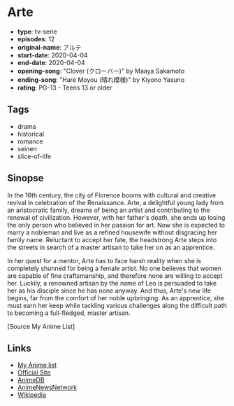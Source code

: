 # Arte

-   **type**: tv-serie
-   **episodes**: 12
-   **original-name**: アルテ
-   **start-date**: 2020-04-04
-   **end-date**: 2020-04-04
-   **opening-song**: "Clover (クローバー)" by Maaya Sakamoto
-   **ending-song**: "Hare Moyou (晴れ模様)" by Kiyono Yasuno
-   **rating**: PG-13 - Teens 13 or older

## Tags

-   drama
-   historical
-   romance
-   seinen
-   slice-of-life

## Sinopse

In the 16th century, the city of Florence booms with cultural and creative revival in celebration of the Renaissance. Arte, a delightful young lady from an aristocratic family, dreams of being an artist and contributing to the renewal of civilization. However, with her father's death, she ends up losing the only person who believed in her passion for art. Now she is expected to marry a nobleman and live as a refined housewife without disgracing her family name. Reluctant to accept her fate, the headstrong Arte steps into the streets in search of a master artisan to take her on as an apprentice.

In her quest for a mentor, Arte has to face harsh reality when she is completely shunned for being a female artist. No one believes that women are capable of fine craftsmanship, and therefore none are willing to accept her. Luckily, a renowned artisan by the name of Leo is persuaded to take her as his disciple since he has none anyway. And thus, Arte's new life begins, far from the comfort of her noble upbringing. As an apprentice, she must earn her keep while tackling various challenges along the difficult path to becoming a full-fledged, master artisan.

[Source My Anime List]

## Links

-   [My Anime list](https://myanimelist.net/anime/40128/Arte)
-   [Official Site](http://arte-anime.com/)
-   [AnimeDB](http://anidb.info/perl-bin/animedb.pl?show=anime&aid=15013)
-   [AnimeNewsNetwork](http://www.animenewsnetwork.com/encyclopedia/anime.php?id=22338)
-   [Wikipedia](https://en.wikipedia.org/wiki/Arte_%28manga%29#Anime)
